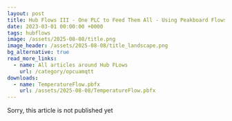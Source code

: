 ```yaml
---
layout: post
title: Hub Flows III - One PLC to Feed Them All - Using Peakboard Flows to Share and distribute Siemens S7 Values
date: 2023-03-01 00:00:00 +0000
tags: hubflows
image: /assets/2025-08-08/title.png
image_header: /assets/2025-08-08/title_landscape.png
bg_alternative: true
read_more_links:
  - name: All articles around Hub FLows
    url: /category/opcuamqtt
downloads:
  - name: TemperatureFlow.pbfx
    url: /assets/2025-08-08/TemperatureFlow.pbfx
---
```


Sorry, this article is not published yet
